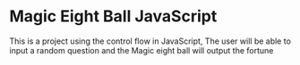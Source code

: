 # Magic Eight Ball JavaScript
 This is a project using the control flow in JavaScript, The user will be able to input a random question and the Magic eight ball will output the fortune
